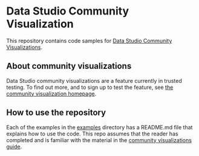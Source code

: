 # Data Studio Community Visualization 

This repository contains code samples for [Data Studio Community
Visualizations](https://developers.google.com/datastudio/visualization/).

## About community visualizations
Data Studio community visualizations are a feature currently in trusted testing.
To find out more, and to sign up to test the feature, see [the community
visualization
homepage](https://developers.google.com/datastudio/visualization/).

## How to use the repository 
Each of the examples in the [examples](/examples) directory has a
README.md file that explains how to use the code. This repo assumes that the
reader has completed and is familiar with the material in the [community
visualizations guide](https://developers.google.com/datastudio/visualization/).

